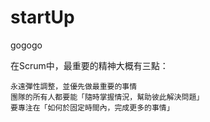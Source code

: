 # startUp
gogogo

在Scrum中，最重要的精神大概有三點：

    永遠彈性調整，並優先做最重要的事情
    團隊的所有人都要能「隨時掌握情況，幫助彼此解決問題」
    要專注在「如何於固定時間內，完成更多的事情」
